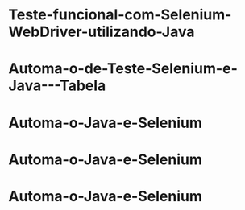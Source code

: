 # Teste-funcional-com-Selenium-WebDriver-utilizando-Java
# Automa-o-de-Teste-Selenium-e-Java---Tabela
# Automa-o-Java-e-Selenium
# Automa-o-Java-e-Selenium
# Automa-o-Java-e-Selenium
